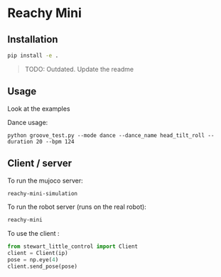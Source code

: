 # Reachy Mini

## Installation

```bash
pip install -e .
```


> TODO: Outdated. Update the readme

## Usage

Look at the examples

Dance usage:

```
python groove_test.py --mode dance --dance_name head_tilt_roll --duration 20 --bpm 124

```

## Client / server

To run the mujoco server:

```bash
reachy-mini-simulation
```

To run the robot server (runs on the real robot):

```bash
reachy-mini
```

To use the client :

```python
from stewart_little_control import Client
client = Client(ip)
pose = np.eye(4)
client.send_pose(pose)
```
